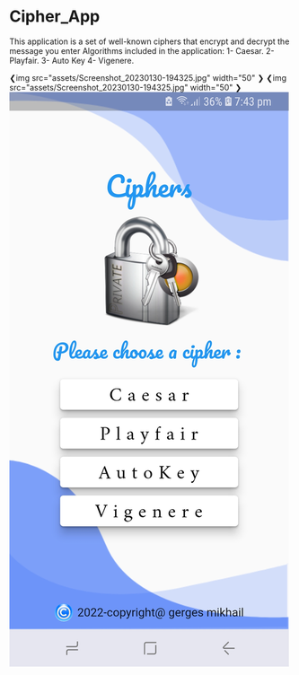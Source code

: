 # Cipher_App
This application is a set of well-known ciphers that encrypt and decrypt the message you enter
Algorithms included in the application:
1- Caesar.
2- Playfair.
3- Auto Key
4- Vigenere.

❮img src="assets/Screenshot_20230130-194325.jpg" width="50" ❯
❮img src="assets/Screenshot_20230130-194325.jpg" width="50" ❯
![](assets/Screenshot_20230130-194325.jpg)
